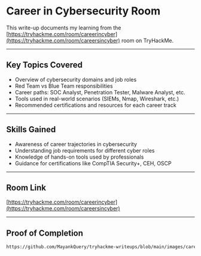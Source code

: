 # Career in Cybersecurity Room

This write-up documents my learning from the [https://tryhackme.com/room/careerincyber](https://tryhackme.com/room/careersincyber) room on TryHackMe.

---

## Key Topics Covered

- Overview of cybersecurity domains and job roles
- Red Team vs Blue Team responsibilities
- Career paths: SOC Analyst, Penetration Tester, Malware Analyst, etc.
- Tools used in real-world scenarios (SIEMs, Nmap, Wireshark, etc.)
- Recommended certifications and resources for each career track

---

## Skills Gained

- Awareness of career trajectories in cybersecurity
- Understanding job requirements for different cyber roles
- Knowledge of hands-on tools used by professionals
- Guidance for certifications like CompTIA Security+, CEH, OSCP

---

## Room Link

[https://tryhackme.com/room/careerincyber](https://tryhackme.com/room/careersincyber)

---

## Proof of Completion

```markdown
https://github.com/MayankQuery/tryhackme-writeups/blob/main/images/career-in-cybersecurity.png?raw=true

